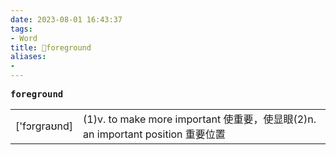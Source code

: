 ```yaml
---
date: 2023-08-01 16:43:37
tags: 
- Word
title: 📖foreground
aliases: 
- 
---
```


<pre><strong>foreground</strong></pre>
|   |   |
|---|---|
|['fɔrɡraʊnd]|(1)v. to make more important 使重要，使显眼(2)n. an important position 重要位置|